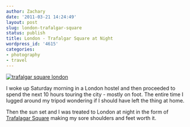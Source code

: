 ```yaml
---
author: Zachary 
date: '2011-03-21 14:24:49'
layout: post
slug: london-trafalgar-square
status: publish
title: London - Trafalgar Square at Night
wordpress_id: '4615'
categories:
- photography
- travel
---
```


[![trafalgar square london](http://farm6.static.flickr.com/5018/5544871946_0efdc547d3_b.jpg)](http://www.flickr.com/photos/zacharyz/5544871946/)

I woke up Saturday morning in a London hostel and then proceeded to spend the
next 10 hours touring the city - mostly on foot. The entire time I lugged
around my tripod wondering if I should have left the thing at home.

Then the sun set and I was treated to London at night in the form of
[Trafalagar Square](http://en.wikipedia.org/wiki/Trafalgar_Square) making my
sore shoulders and feet worth it.

